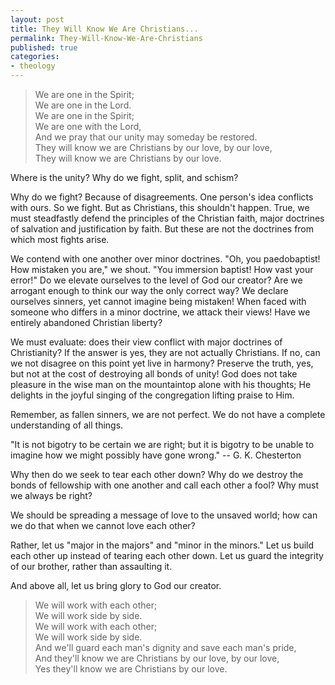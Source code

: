 ```yaml
---
layout: post
title: They Will Know We Are Christians...
permalink: They-Will-Know-We-Are-Christians
published: true
categories:
- theology
---
```


> We are one in the Spirit;  
>  We are one in the Lord.  
>  We are one in the Spirit;  
>  We are one with the Lord,  
>  And we pray that our unity may someday be restored.  
>  They will know we are Christians by our love, by our love,  
>  They will know we are Christians by our love.

Where is the unity? Why do we fight, split, and schism?

Why do we fight? Because of disagreements. One person's idea conflicts
with ours. So we fight. But as Christians, this shouldn't happen. True,
we must steadfastly defend the principles of the Christian faith, major
doctrines of salvation and justification by faith. But these are not the
doctrines from which most fights arise.

We contend with one another over minor doctrines. "Oh, you paedobaptist!
How mistaken you are," we shout. "You immersion baptist! How vast your
error!" Do we elevate ourselves to the level of God our creator? Are we
arrogant enough to think our way the only correct way? We declare
ourselves sinners, yet cannot imagine being mistaken! When faced with
someone who differs in a minor doctrine, we attack their views! Have we
entirely abandoned Christian liberty?

We must evaluate: does their view conflict with major doctrines of
Christianity? If the answer is yes, they are not actually Christians. If
no, can we not disagree on this point yet live in harmony? Preserve the
truth, yes, but not at the cost of destroying all bonds of unity! God
does not take pleasure in the wise man on the mountaintop alone with his
thoughts; He delights in the joyful singing of the congregation lifting
praise to Him.

Remember, as fallen sinners, we are not perfect. We do not have a
complete understanding of all things.

"It is not bigotry to be certain we are right; but it is bigotry to be
unable to imagine how we might possibly have gone wrong." -- G. K.
Chesterton

Why then do we seek to tear each other down? Why do we destroy the bonds
of fellowship with one another and call each other a fool? Why must we
always be right?

We should be spreading a message of love to the unsaved world; how can
we do that when we cannot love each other?

Rather, let us "major in the majors" and "minor in the minors." Let us
build each other up instead of tearing each other down. Let us guard the
integrity of our brother, rather than assaulting it.

And above all, let us bring glory to God our creator.

> We will work with each other;  
>  We will work side by side.  
>  We will work with each other;  
>  We will work side by side.  
>  And we'll guard each man's dignity and save each man's pride,  
>  And they'll know we are Christians by our love, by our love,  
>  Yes they'll know we are Christians by our love.


